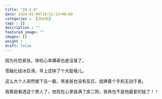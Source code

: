 ```yaml
---
title: "24.1.4"
date: 2024-01-04T10:51:13+08:00
categories :  [流水账]
tags : []
description : ""
featured_image: ""
images: []
weight : 
draft: false
---
```


因为社恐紧张，体检心率爆表也是没谁了。

雪融化结冰巨滑，早上还摔了个大腚墩儿。

这么大个人突然矮下去一截，黑爸爸也没有反应，就捧着个手机无动于衷。

我算是看透这个男人了，他现在心里装满了皮二狗，我再也不是他最爱的娃了！！
<!--more-->

